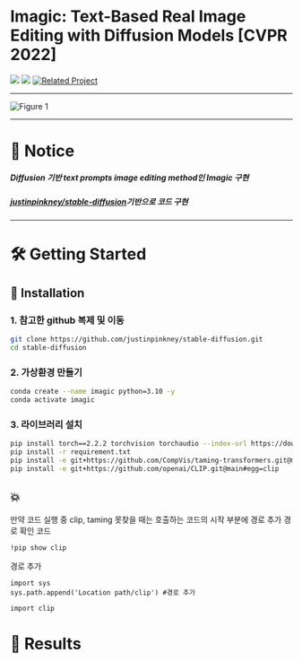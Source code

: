 # Imagic: Text-Based Real Image Editing with Diffusion Models [CVPR 2022]

<a href="https://imagic-editing.github.io/"><img src="https://img.shields.io/static/v1?label=Project&message=Website&color=blue"></a> 
<a href="https://arxiv.org/pdf/2210.09276"><img src="https://img.shields.io/badge/arXiv-2210.09276-b31b1b.svg"></a>
[![Related Project](https://img.shields.io/badge/GitHub-Reference--Repo-green?logo=github)](https://github.com/justinpinkney/stable-diffusion)

---

![Figure 1](image/fig1)

---

# 📌 Notice
##### Diffusion 기반 text prompts image editing method인 Imagic 구현
##### [justinpinkney/stable-diffusion](https://github.com/justinpinkney/stable-diffusion)기반으로 코드 구현
---

# 🛠️ Getting Started

## 🧩 Installation
### 1. 참고한 github 복제 및 이동
```bash
git clone https://github.com/justinpinkney/stable-diffusion.git
cd stable-diffusion
```

### 2. 가상환경 만들기

```bash
conda create --name imagic python=3.10 -y
conda activate imagic
```

### 3. 라이브러리 설치
```bash
pip install torch==2.2.2 torchvision torchaudio --index-url https://download.pytorch.org/whl/cu121
pip install -r requirement.txt
pip install -e git+https://github.com/CompVis/taming-transformers.git@master#egg=taming-transformers
pip install -e git+https://github.com/openai/CLIP.git@main#egg=clip
```
## 💥
만약 코드 실행 중 clip, taming 못찾을 때는 호출하는 코드의 시작 부분에 경로 추가
경로 확인 코드
```bash
!pip show clip 
```
경로 추가
```
import sys
sys.path.append('Location path/clip') #경로 추가

import clip
```
# 🚗 Results


